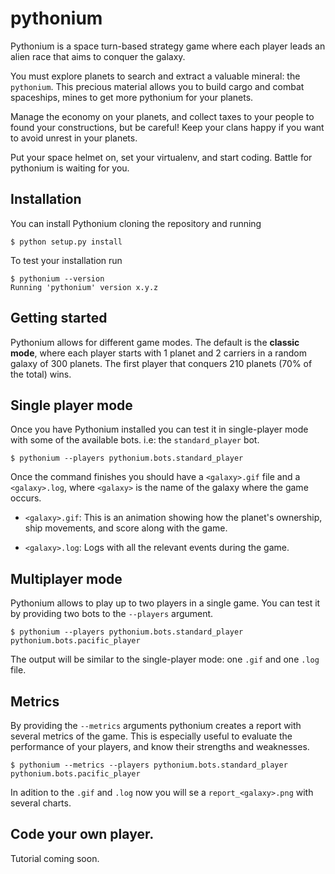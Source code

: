 # pythonium

Pythonium is a space turn-based strategy game where each player leads an alien race
that aims to conquer the galaxy.

You must explore planets to search and extract a valuable mineral: the `pythonium`.
This precious material allows you to build cargo and combat spaceships, mines to get
more pythonium for your planets.

Manage the economy on your planets, and collect taxes to your people to found your
constructions, but be careful! Keep your clans happy if you want to avoid unrest
in your planets.

Put your space helmet on, set your virtualenv, and start coding.
Battle for pythonium is waiting for you.


## Installation

You can install Pythonium cloning the repository and running

```
$ python setup.py install
```

To test your installation run

```
$ pythonium --version
Running 'pythonium' version x.y.z
```

## Getting started

Pythonium allows for different game modes. The default is the **classic mode**, where each player starts with 1 planet and 2 carriers in a random galaxy of 300 planets.
The first player that conquers 210 planets (70% of the total) wins.

## Single player mode

Once you have Pythonium installed you can test it in single-player mode with some of the available bots.
i.e: the ``standard_player`` bot.

```
$ pythonium --players pythonium.bots.standard_player
```

Once the command finishes you should have a ``<galaxy>.gif`` file and a ``<galaxy>.log``, where ``<galaxy>`` is the name of the galaxy where the game occurs.

* ``<galaxy>.gif``: This is an animation showing how the planet's ownership, ship movements, and score along with the game.

* ``<galaxy>.log``: Logs with all the relevant events during the game.


## Multiplayer mode

Pythonium allows to play up to two players in a single game. You can test it by providing two bots to the ``--players`` argument.


```
$ pythonium --players pythonium.bots.standard_player pythonium.bots.pacific_player
```

The output will be similar to the single-player mode: one ``.gif`` and one ``.log`` file.


## Metrics

By providing the ``--metrics`` arguments pythonium creates a report with several metrics of the game.
This is especially useful to evaluate the performance of your players, and know their strengths and weaknesses.

```
$ pythonium --metrics --players pythonium.bots.standard_player pythonium.bots.pacific_player
```

In adition to the ``.gif`` and ``.log`` now you will se a ``report_<galaxy>.png`` with several charts.


## Code your own player.

Tutorial coming soon.
